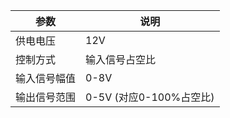 | 参数         | 说明                    |
| ------------ | ----------------------- |
| 供电电压     | 12V                     |
| 控制方式     | 输入信号占空比          |
| 输入信号幅值 | 0-8V                    |
| 输出信号范围 | 0-5V (对应0-100%占空比) |

